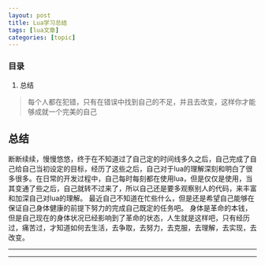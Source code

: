 ```yaml
---
layout: post
title: Lua学习总结  
tags: [lua文章]
categories: [topic]
---
```

### 目录

  1. 总结

> 每个人都在犯错，只有在错误中找到自己的不足，并且去改变，这样你才能够成就一个完美的自己

## 总结

断断续续，慢慢悠悠，终于在不知道过了自己定的时间线多久之后，自己完成了自己给自己当初设定的目标，经历了这些之后，自己对于lua的理解深刻和明白了很多很多。在日常的开发过程中，自己每时每刻都在使用lua，但是仅仅是使用，当其变通了些之后，自己就转不过来了，所以自己还是要多观察别人的代码，来丰富和加深自己对lua的理解。
最近自己不知道在忙些什么，但是还是希望自己能够在保证自己身体健康的前提下努力的完成自己既定的任务吧。
身体是革命的本钱，但是自己现在的身体状况已经影响到了革命的状态，人生就是这样吧，只有经历过，痛苦过，才知道如何去生活，去争取，去努力，去克服，去理解，去实现，去改变。

* * *

* * *